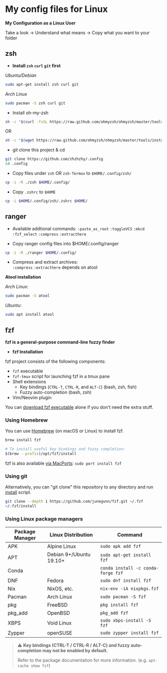 # My config files for Linux

**My Configuration as a Linux User**

Take a look -> Understand what means -> Copy what you want to your folder

## zsh

- **Install `zsh` `curl` `git` first**

_Ubuntu/Debian_

```bash
sudo apt-get install zsh curl git
```

_Arch Linux_

```bash
sudo pacman -S zsh curl git
```

- Install oh-my-zsh

```bash
sh -c "$(curl -fsSL https://raw.github.com/ohmyzsh/ohmyzsh/master/tools/install.sh)"
```

OR

```bash
sh -c "$(wget https://raw.github.com/ohmyzsh/ohmyzsh/master/tools/install.sh -O -)"
```

- git clone this project & cd

```bash
git clone https://github.com/zhzhzhy/.config
cd .config
```

- Copy files under `zsh` OR `zsh-Termux` to `$HOME/.config/zsh/`

```bash
cp -i -R ./zsh $HOME/.config/
```

- Copy `.zshrc` to `$HOME`

```bash
cp -i $HOME/.config/zsh/.zshrc $HOME/
```

## ranger

- Available addtional commands:
   `:paste_as_root` `:toggleVCS` `:mkcd` `:fzf_select` `:compress` `:extracthere`

- Copy ranger config files into $HOME/.config/ranger

```bash
cp -i -R ./ranger $HOME/.config/
```

- Compress and extract archives: <br>
  `:compress` `:extracthere` depends on atool

**Atool installation**

_Arch Linux_:

```bash
sudo pacman -S atool
```

_Ubuntu_:

```bash
sudo apt install atool
```

## fzf

**fzf is a general-purpose command-line fuzzy finder**

- **fzf Installation**

fzf project consists of the following components:

- `fzf` executable
- `fzf-tmux` script for launching fzf in a tmux pane
- Shell extensions
  - Key bindings (`CTRL-T`, `CTRL-R`, and `ALT-C`) (bash, zsh, fish)
  - Fuzzy auto-completion (bash, zsh)
- Vim/Neovim plugin

You can [download fzf executable][bin] alone if you don't need the extra
stuff.

[bin]: https://github.com/junegunn/fzf/releases

### Using Homebrew

You can use [Homebrew](http://brew.sh/) (on macOS or Linux)
to install fzf.

```sh
brew install fzf

# To install useful key bindings and fuzzy completion:
$(brew --prefix)/opt/fzf/install
```

fzf is also available [via MacPorts][portfile]: `sudo port install fzf`

[portfile]: https://github.com/macports/macports-ports/blob/master/sysutils/fzf/Portfile

### Using git

Alternatively, you can "git clone" this repository to any directory and run
[install](https://github.com/junegunn/fzf/blob/master/install) script.

```sh
git clone --depth 1 https://github.com/junegunn/fzf.git ~/.fzf
~/.fzf/install
```

### Using Linux package managers

| Package Manager | Linux Distribution      | Command                            |
| --------------- | ----------------------- | ---------------------------------- |
| APK             | Alpine Linux            | `sudo apk add fzf`                 |
| APT             | Debian 9+/Ubuntu 19.10+ | `sudo apt-get install fzf`         |
| Conda           |                         | `conda install -c conda-forge fzf` |
| DNF             | Fedora                  | `sudo dnf install fzf`             |
| Nix             | NixOS, etc.             | `nix-env -iA nixpkgs.fzf`          |
| Pacman          | Arch Linux              | `sudo pacman -S fzf`               |
| pkg             | FreeBSD                 | `pkg install fzf`                  |
| pkg_add         | OpenBSD                 | `pkg_add fzf`                      |
| XBPS            | Void Linux              | `sudo xbps-install -S fzf`         |
| Zypper          | openSUSE                | `sudo zypper install fzf`          |

> :warning: **Key bindings (CTRL-T / CTRL-R / ALT-C) and fuzzy auto-completion
> may not be enabled by default.**
>
> Refer to the package documentation for more information. (e.g. `apt-cache show fzf`)
